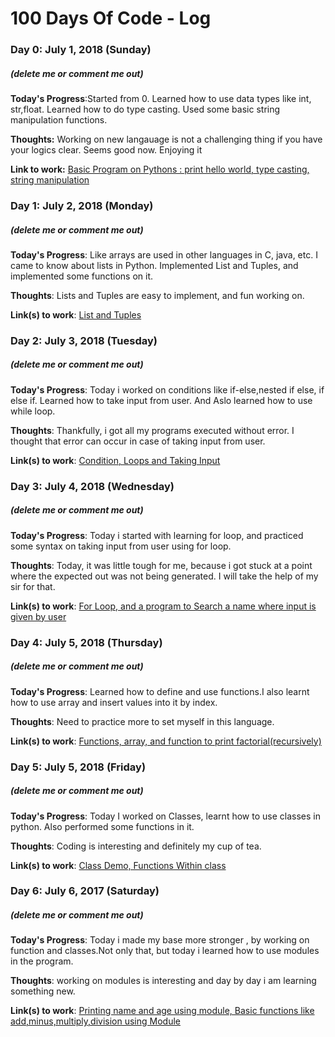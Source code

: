 # 100 Days Of Code - Log

### Day 0: July 1, 2018 (Sunday)
##### (delete me or comment me out)

**Today's Progress**:Started from 0. Learned how to use data types like int, str,float. Learned how to do type casting. Used some basic string manipulation  functions.

**Thoughts:** Working on new langauage is not a challenging thing if you have your logics clear. Seems good now. Enjoying it

**Link to work:** [Basic Program on Pythons : print hello world, type casting, string manipulation](https://github.com/bhanurangani/code-days-ml-code100/tree/master/code/day-0)

### Day 1: July 2, 2018 (Monday)
##### (delete me or comment me out)

**Today's Progress**: Like arrays are used in other languages in C, java, etc. I came to know about lists in Python. Implemented List and Tuples, and implemented some functions on it.

**Thoughts**: Lists and Tuples are easy to implement, and fun working on.

**Link(s) to work**: [List and Tuples](https://github.com/bhanurangani/code-days-ml-code100/tree/master/code/day-1)

### Day 2: July 3, 2018 (Tuesday)
##### (delete me or comment me out)

**Today's Progress**: Today i worked on conditions like if-else,nested if else, if else if. Learned how to take input from user. And Aslo learned how to use while loop.

**Thoughts**: Thankfully, i got all my programs executed without error. I thought that error can occur in case of taking input from user.

**Link(s) to work**: [Condition, Loops and Taking Input](https://github.com/bhanurangani/code-days-ml-code100/tree/master/code/day-2)

### Day 3: July 4, 2018 (Wednesday)
##### (delete me or comment me out)

**Today's Progress**: Today i started with learning for loop, and practiced some syntax on taking input from user using for loop.

**Thoughts**: Today, it was little tough for me, because i got stuck at a point where the expected out was not being generated. I will take the help of my sir for that.

**Link(s) to work**: [For Loop, and a program to Search a name where input is given by user](https://github.com/bhanurangani/code-days-ml-code100/tree/master/code/day-3)

### Day 4: July 5, 2018 (Thursday)
##### (delete me or comment me out)

**Today's Progress**: Learned how to define and use functions.I also learnt how to use array and insert values into it by index.

**Thoughts**: Need to practice more to set myself in this language.

**Link(s) to work**: [Functions, array, and function to print factorial(recursively)](https://github.com/bhanurangani/code-days-ml-code100/tree/master/code/day-4)

### Day 5: July 5, 2018 (Friday)
##### (delete me or comment me out)

**Today's Progress**: Today I worked on Classes, learnt how to use classes in python. Also performed some functions in it.

**Thoughts**: Coding is interesting and definitely my cup of tea.

**Link(s) to work**: [Class Demo, Functions Within class](https://github.com/bhanurangani/code-days-ml-code100/tree/master/code/day-5)

### Day 6: July 6, 2017 (Saturday)
##### (delete me or comment me out)

**Today's Progress**: Today i made my base more stronger , by working on function and classes.Not only that, but today i learned how to use modules in the program.

**Thoughts**: working on modules is interesting and day by day i am learning something new.

**Link(s) to work**: [Printing name and age using module, Basic functions like add,minus,multiply,division using Module](https://github.com/bhanurangani/code-days-ml-code100/tree/master/code/day-6)
